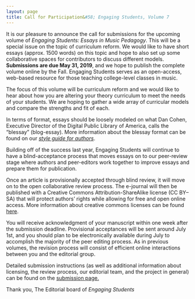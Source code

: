 ```yaml
---
layout: page
title: Call for Participation&#58; Engaging Students, Volume 7
---
```


It is our pleasure to announce the call for submissions for the upcoming volume of <i>Engaging Students: Essays in Music Pedagogy</i>. This will be a special issue on the topic of curriculum reform. We would like to have short essays (approx. 1500 words) on this topic and hope to also set up some collaborative spaces for contributors to discuss different models. <b>Submissions are due May 31, 2019</b>, and we hope to publish the complete volume online by the Fall. Engaging Students serves as an open-access, web-based resource for those teaching college-level classes in music.

The focus of this volume will be curriculum reform and we would like to hear about how you are altering your theory curriculum to meet the needs of your students. We are hoping to gather a wide array of curricular models and compare the strengths and fit of each. 
 
 In terms of format, essays should be loosely modeled on what Dan Cohen, Executive Director of the Digital Public Library of America, calls the “blessay” (blog-essay). More information about the blessay format can be found on our [*style guide for authors*](http://www.flipcamp.org/esstyle/).

Building off of the success last year, Engaging Students will continue to have a blind-acceptance process that moves essays on to our peer-review stage where authors and peer-editors work together to improve essays and prepare them for publication.  

Once an article is provisionally accepted through blind review, it will move on to the open collaborative review process. The e-journal will then be published with a Creative Commons Attribution-ShareAlike license (CC BY–SA) that will protect authors’ rights while allowing for free and open online access. More information about creative commons licenses can be found [here](http://creativecommons.org/licenses/).  

You will receive acknowledgment of your manuscript within one week after the submission deadline. Provisional acceptances will be sent around July 1st, and you should plan to be electronically available during July to accomplish the majority of the peer editing process. As in previous volumes, the revision process will consist of efficient online interactions between you and the editorial group.

Detailed submission instructions (as well as additional information about licensing, the review process, our editorial team, and the project in general) can be found on the [submission page.](/essubmit/)
 
Thank you,
The Editorial board of <i>Engaging Students</i>
